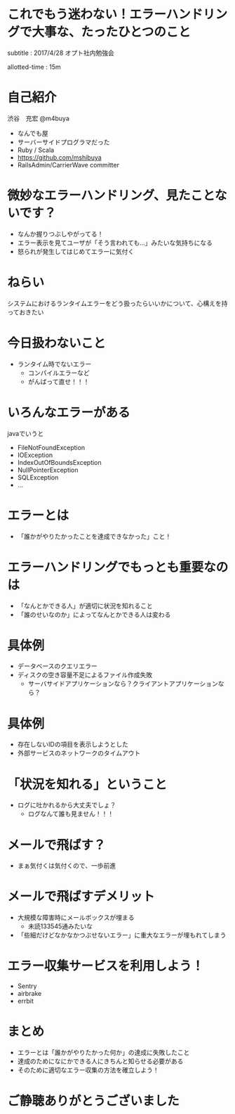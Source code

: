 # これでもう迷わない！エラーハンドリングで大事な、たったひとつのこと

subtitle
:   2017/4/28 オプト社内勉強会

allotted-time
:   15m

# 自己紹介
渋谷　充宏 @m4buya

* なんでも屋
* サーバーサイドプログラマだった
* Ruby / Scala
* https://github.com/mshibuya
* RailsAdmin/CarrierWave committer


# 微妙なエラーハンドリング、見たことないです？
* なんか握りつぶしやがってる！
* エラー表示を見てユーザが「そう言われても…」みたいな気持ちになる
* 怒られが発生してはじめてエラーに気付く

# ねらい
システムにおけるランタイムエラーをどう扱ったらいいかについて、心構えを持っておきたい

# 今日扱わないこと
* ランタイム時でないエラー
  * コンパイルエラーなど
  * がんばって直せ！！！

# いろんなエラーがある

javaでいうと

- FileNotFoundException
- IOException
- IndexOutOfBoundsException
- NullPointerException
- SQLException
- ...

# エラーとは
* 「誰かがやりたかったことを達成できなかった」こと！

# エラーハンドリングでもっとも重要なのは
* 「なんとかできる人」が適切に状況を知れること
* 「誰のせいなのか」によってなんとかできる人は変わる

# 具体例
* データベースのクエリエラー
* ディスクの空き容量不足によるファイル作成失敗
  * サーバサイドアプリケーションなら？クライアントアプリケーションなら？

# 具体例
* 存在しないIDの項目を表示しようとした
* 外部サービスのネットワークのタイムアウト

# 「状況を知れる」ということ
* ログに吐かれるから大丈夫でしょ？
  * ログなんて誰も見ません！！！

# メールで飛ばす？
* まぁ気付くは気付くので、一歩前進

# メールで飛ばすデメリット
* 大規模な障害時にメールボックスが埋まる
  * 未読133545通みたいな
* 「些細だけどなかなかつぶせないエラー」に重大なエラーが埋もれてしまう

# エラー収集サービスを利用しよう！
* Sentry
* airbrake
* errbit


# まとめ
* エラーとは「誰かがやりたかった何か」の達成に失敗したこと
* 達成のためになにかできる人にきちんと知らせる必要がある
* そのために適切なエラー収集の方法を確立しよう！

# ご静聴ありがとうございました
